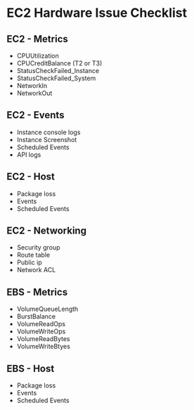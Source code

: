 # EC2 Hardware Issue Checklist

## EC2 - Metrics

- CPUUtilization
- CPUCreditBalance (T2 or T3)
- StatusCheckFailed_Instance
- StatusCheckFailed_System
- NetworkIn
- NetworkOut

## EC2 - Events

- Instance console logs
- Instance Screenshot
- Scheduled Events
- API logs

## EC2 - Host

- Package loss
- Events
- Scheduled Events

## EC2 - Networking

- Security group
- Route table
- Public ip
- Network ACL

## EBS - Metrics

- VolumeQueueLength
- BurstBalance
- VolumeReadOps
- VolumeWriteOps
- VolumeReadBytes
- VolumeWriteBtyes

## EBS - Host

- Package loss
- Events
- Scheduled Events 
